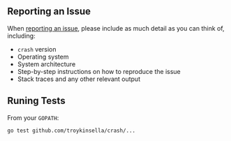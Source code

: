 
## Reporting an Issue

When [reporting an issue](https://github.com/troykinsella/crash/issues), please include as much 
detail as you can think of, including:

* `crash` version
* Operating system
* System architecture
* Step-by-step instructions on how to reproduce the issue
* Stack traces and any other relevant output

## Runing Tests

From your `GOPATH`:

```sh
go test github.com/troykinsella/crash/...
```
